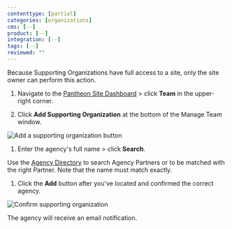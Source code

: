 ```yaml
---
contenttype: [partial]
categories: [organizations]
cms: [--]
product: [--]
integration: [--]
tags: [--]
reviewed: ""
---
```


<Alert title="Note" type="info">

Because Supporting Organizations have full access to a site, only the site owner can perform this action.

</Alert>

1. Navigate to the [Pantheon Site Dashboard](https://dashboard.pantheon.io/) > click <span class="glyphicons glyphicons-group"></span> **Team** in the upper-right corner.

1. Click <span class="glyphicons glyphicons-plus-sign"></span> **Add Supporting Organization** at the bottom of the Manage Team window.

  ![Add a supporting organization button](../images/dashboard/multi_org1.png)

1. Enter the agency's full name > click **Search**. 

  Use the [Agency Directory](https://directory.pantheon.io/agencies?docs) to search Agency Partners or to be matched with the right Partner. Note that the name must match exactly.

1. Click the **Add** button after you've located and confirmed the correct agency.

  ![Confirm supporting organization](../images/dashboard/multi_org2.png)

  The agency will receive an email notification.
